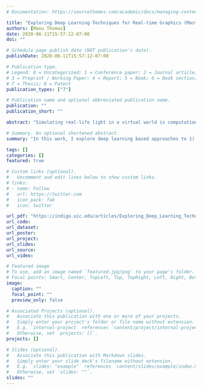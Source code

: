 ```yaml
---
# Documentation: https://sourcethemes.com/academic/docs/managing-content/

title: "Exploring Deep Learning Techniques for Real-time Graphics (Master's Thesis) [2018]"
authors: [Manu Thomas]
date: 2020-06-11T15:57:12-07:00
doi: ""

# Schedule page publish date (NOT publication's date).
publishDate: 2020-06-11T15:57:12-07:00

# Publication type.
# Legend: 0 = Uncategorized; 1 = Conference paper; 2 = Journal article;
# 3 = Preprint / Working Paper; 4 = Report; 5 = Book; 6 = Book section;
# 7 = Thesis; 8 = Patent
publication_types: ["7"]

# Publication name and optional abbreviated publication name.
publication: ""
publication_short: ""

abstract: "Simulating real-life light in a virtual world is computationally very expensive even in a limited capacity. The quality of images synthesized using computer graphics algorithms for offline rendering used in movies has increased significantly over the years. Real-time applications such as games still rely on non-physics based approximation methods for computing light to meet the time budget to render a frame. The demand for higher quality graphics for more realism in games is high which requires a better approximation technique. Acceleration data structures are used for speed up the rendering process by skipping the unwanted parts of the virtual scene for light calculations. Even with such structures rendering can take a very long time depending on the size of the 3D scene. Recently, deep learning approaches have shown great success in image processing problems. Although neural networks are extensively used for training AI agents and other parts of a game, only a handful of research exists in the 3D rendering space."

# Summary. An optional shortened abstract.
summary: "In this work, I explore deep learning based approaches to 1) approximate indirect illumination and soft shadow from image space buffers, and 2) build acceleration structure for faster rendering. I also show evaluations of these networks to get insights about their performance and limitations."

tags: []
categories: []
featured: true

# Custom links (optional).
#   Uncomment and edit lines below to show custom links.
# links:
# - name: Follow
#   url: https://twitter.com
#   icon_pack: fab
#   icon: twitter

url_pdf: "https://indigo.uic.edu/articles/Exploring_Deep_Learning_Techniques_for_Real-time_Graphics/10893758/files/19393886.pdf"
url_code:
url_dataset:
url_poster:
url_project:
url_slides:
url_source:
url_video:

# Featured image
# To use, add an image named `featured.jpg/png` to your page's folder. 
# Focal points: Smart, Center, TopLeft, Top, TopRight, Left, Right, BottomLeft, Bottom, BottomRight.
image:
  caption: ""
  focal_point: ""
  preview_only: false

# Associated Projects (optional).
#   Associate this publication with one or more of your projects.
#   Simply enter your project's folder or file name without extension.
#   E.g. `internal-project` references `content/project/internal-project/index.md`.
#   Otherwise, set `projects: []`.
projects: []

# Slides (optional).
#   Associate this publication with Markdown slides.
#   Simply enter your slide deck's filename without extension.
#   E.g. `slides: "example"` references `content/slides/example/index.md`.
#   Otherwise, set `slides: ""`.
slides: ""
---
```

